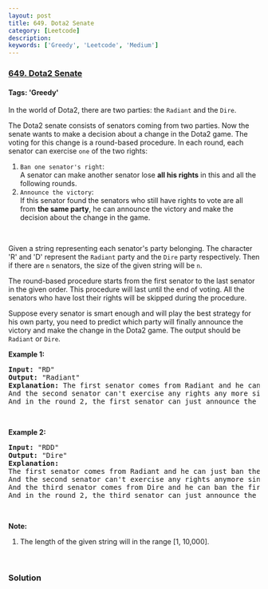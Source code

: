 ```yaml
---
layout: post
title: 649. Dota2 Senate
category: [Leetcode]
description: 
keywords: ['Greedy', 'Leetcode', 'Medium']
---
```

### [649. Dota2 Senate](https://leetcode.com/problems/dota2-senate)

#### Tags: 'Greedy'

<div class="content__u3I1 question-content__JfgR"><div><p>In the world of Dota2, there are two parties: the <code>Radiant</code> and the <code>Dire</code>.</p>
<p>The Dota2 senate consists of senators coming from two parties. Now the senate wants to make a decision about a change in the Dota2 game. The voting for this change is a round-based procedure. In each round, each senator can exercise <code>one</code> of the two rights:</p>
<ol>
<li><code>Ban one senator's right</code>:<br/>
	A senator can make another senator lose <b>all his rights</b> in this and all the following rounds.</li>
<li><code>Announce the victory</code>:<br/>
	If this senator found the senators who still have rights to vote are all from <b>the same party</b>, he can announce the victory and make the decision about the change in the game.</li>
</ol>
<p> </p>
<p>Given a string representing each senator's party belonging. The character 'R' and 'D' represent the <code>Radiant</code> party and the <code>Dire</code> party respectively. Then if there are <code>n</code> senators, the size of the given string will be <code>n</code>.</p>
<p>The round-based procedure starts from the first senator to the last senator in the given order. This procedure will last until the end of voting. All the senators who have lost their rights will be skipped during the procedure.</p>
<p>Suppose every senator is smart enough and will play the best strategy for his own party, you need to predict which party will finally announce the victory and make the change in the Dota2 game. The output should be <code>Radiant</code> or <code>Dire</code>.</p>
<p><b>Example 1:</b></p>
<pre><b>Input:</b> "RD"
<b>Output:</b> "Radiant"
<b>Explanation:</b> The first senator comes from Radiant and he can just ban the next senator's right in the round 1. 
And the second senator can't exercise any rights any more since his right has been banned. 
And in the round 2, the first senator can just announce the victory since he is the only guy in the senate who can vote.
</pre>
<p> </p>
<p><b>Example 2:</b></p>
<pre><b>Input:</b> "RDD"
<b>Output:</b> "Dire"
<b>Explanation:</b> 
The first senator comes from Radiant and he can just ban the next senator's right in the round 1. 
And the second senator can't exercise any rights anymore since his right has been banned. 
And the third senator comes from Dire and he can ban the first senator's right in the round 1. 
And in the round 2, the third senator can just announce the victory since he is the only guy in the senate who can vote.
</pre>
<p> </p>
<p><b>Note:</b></p>
<ol>
<li>The length of the given string will in the range [1, 10,000].</li>
</ol>
<p> </p>
</div></div>

### Solution
